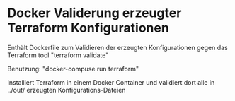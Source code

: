 # Docker Validerung erzeugter Terraform Konfigurationen

Enthält Dockerfile zum Validieren der erzeugten Konfigurationen gegen das Terraform tool "terraform validate"

Benutzung: "docker-compuse run terraform"

Installiert Terraform in einem Docker Container und validiert dort alle in ../out/ erzeugten Konfigurations-Dateien